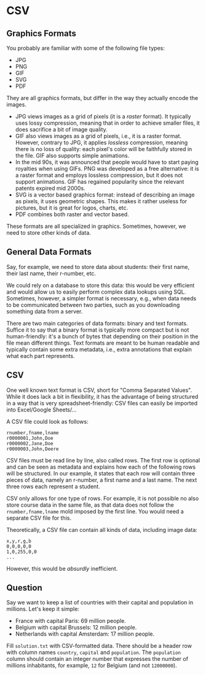 # CSV

## Graphics Formats

You probably are familiar with some of the following file types:

* JPG
* PNG
* GIF
* SVG
* PDF

They are all graphics formats, but differ in the way they actually encode the images.

* JPG views images as a grid of pixels (it is a *raster* format).
  It typically uses lossy compression, meaning that in order to achieve smaller files, it does sacrifice a bit of image quality.
* GIF also views images as a grid of pixels, i.e., it is a raster format.
  However, contrary to JPG, it applies *lossless* compression, meaning there is no loss of quality: each pixel's color will be faithfully stored in the file.
  GIF also supports simple animations.
* In the mid 90s, it was announced that people would have to start paying royalties when using GIFs.
  PNG was developed as a free alternative: it is a raster format and employs lossless compression, but it does not support animations.
  GIF has regained popularity since the relevant patents expired mid 2000s.
* SVG is a vector based graphics format: instead of describing an image as pixels, it uses geometric shapes.
  This makes it rather useless for pictures, but it is great for logos, charts, etc.
* PDF combines both raster and vector based.

These formats are all specialized in graphics.
Sometimes, however, we need to store other kinds of data.

## General Data Formats

Say, for example, we need to store data about students: their first name, their last name, their r-number, etc.

We could rely on a database to store this data: this would be very efficient and would allow us to easily perform complex data lookups using SQL.
Sometimes, however, a simpler format is necessary, e.g., when data needs to be communicated between two parties, such as you downloading something data from a server.

There are two main categories of data formats: binary and text formats.
Suffice it to say that a binary format is typically more compact but is not human-friendly: it's a bunch of bytes that depending on their position in the file mean different things.
Text formats are meant to be human readable and typically contain some extra metadata, i.e., extra annotations that explain what each part represents.

## CSV

One well known text format is CSV, short for "Comma Separated Values".
While it does lack a bit in flexibility, it has the advantage of being structured in a way that is very spreadsheet-friendly: CSV files can easily be imported into Excel/Google Sheets/...

A CSV file could look as follows:

```csv
rnumber,fname,lname
r0000001,John,Doe
r0000002,Jane,Doe
r0000003,John,Deere
```

CSV files must be read line by line, also called rows.
The first row is optional and can be seen as metadata and explains how each of the following rows will be structured.
In our example, it states that each row will contain three pieces of data, namely an r-number, a first name and a last name.
The next three rows each represent a student.

CSV only allows for one type of rows.
For example, it is not possible no also store course data in the same file, as that data does not follow the `rnumber,fname,lname` mold imposed by the first line.
You would need a separate CSV file for this.

Theoretically, a CSV file can contain all kinds of data, including image data:

```csv
x,y,r,g,b
0,0,0,0,0
1,0,255,0,0
...
```

However, this would be *absurdly* inefficient.

## Question

Say we want to keep a list of countries with their capital and population in millions.
Let's keep it simple:

* France with capital Paris: 69 million people.
* Belgium with capital Brussels: 12 million people.
* Netherlands with capital Amsterdam: 17 million people.

Fill `solution.txt` with CSV-formatted data.
There should be a header row with column names `country`, `capital` and `population`.
The `population` column should contain an integer number that expresses the number of millions inhabitants, for example, `12` for Belgium (and not `12000000`).
